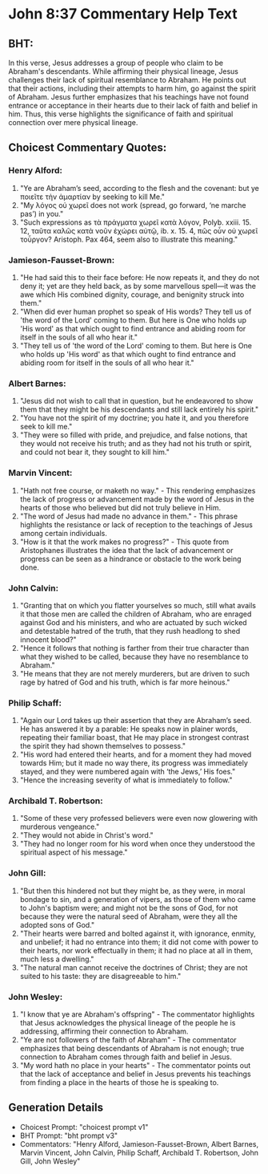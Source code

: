 # John 8:37 Commentary Help Text

## BHT:
In this verse, Jesus addresses a group of people who claim to be Abraham's descendants. While affirming their physical lineage, Jesus challenges their lack of spiritual resemblance to Abraham. He points out that their actions, including their attempts to harm him, go against the spirit of Abraham. Jesus further emphasizes that his teachings have not found entrance or acceptance in their hearts due to their lack of faith and belief in him. Thus, this verse highlights the significance of faith and spiritual connection over mere physical lineage.

## Choicest Commentary Quotes:
### Henry Alford:
1. "Ye are Abraham’s seed, according to the flesh and the covenant: but ye ποιεῖτε τὴν ἁμαρτίαν by seeking to kill Me." 
2. "My λόγος οὐ χωρεῖ does not work (spread, go forward, ‘ne marche pas’) in you." 
3. "Such expressions as τὰ πράγματα χωρεῖ κατὰ λόγον, Polyb. xxiii. 15. 12, ταῦτα καλῶς κατὰ νοῦν ἐχώρει αὐτῷ, ib. x. 15. 4, πῶς οὖν οὐ χωρεῖ τοὖργον? Aristoph. Pax 464, seem also to illustrate this meaning."

### Jamieson-Fausset-Brown:
1. "He had said this to their face before: He now repeats it, and they do not deny it; yet are they held back, as by some marvellous spell—it was the awe which His combined dignity, courage, and benignity struck into them."
2. "When did ever human prophet so speak of His words? They tell us of 'the word of the Lord' coming to them. But here is One who holds up 'His word' as that which ought to find entrance and abiding room for itself in the souls of all who hear it."
3. "They tell us of 'the word of the Lord' coming to them. But here is One who holds up 'His word' as that which ought to find entrance and abiding room for itself in the souls of all who hear it."

### Albert Barnes:
1. "Jesus did not wish to call that in question, but he endeavored to show them that they might be his descendants and still lack entirely his spirit."
2. "You have not the spirit of my doctrine; you hate it, and you therefore seek to kill me."
3. "They were so filled with pride, and prejudice, and false notions, that they would not receive his truth; and as they had not his truth or spirit, and could not bear it, they sought to kill him."

### Marvin Vincent:
1. "Hath not free course, or maketh no way." - This rendering emphasizes the lack of progress or advancement made by the word of Jesus in the hearts of those who believed but did not truly believe in Him.
2. "The word of Jesus had made no advance in them." - This phrase highlights the resistance or lack of reception to the teachings of Jesus among certain individuals.
3. "How is it that the work makes no progress?" - This quote from Aristophanes illustrates the idea that the lack of advancement or progress can be seen as a hindrance or obstacle to the work being done.

### John Calvin:
1. "Granting that on which you flatter yourselves so much, still what avails it that those men are called the children of Abraham, who are enraged against God and his ministers, and who are actuated by such wicked and detestable hatred of the truth, that they rush headlong to shed innocent blood?"
2. "Hence it follows that nothing is farther from their true character than what they wished to be called, because they have no resemblance to Abraham."
3. "He means that they are not merely murderers, but are driven to such rage by hatred of God and his truth, which is far more heinous."

### Philip Schaff:
1. "Again our Lord takes up their assertion that they are Abraham’s seed. He has answered it by a parable: He speaks now in plainer words, repeating their familiar boast, that He may place in strongest contrast the spirit they had shown themselves to possess."
2. "His word had entered their hearts, and for a moment they had moved towards Him; but it made no way there, its progress was immediately stayed, and they were numbered again with ‘the Jews,’ His foes."
3. "Hence the increasing severity of what is immediately to follow."

### Archibald T. Robertson:
1. "Some of these very professed believers were even now glowering with murderous vengeance."
2. "They would not abide in Christ's word."
3. "They had no longer room for his word when once they understood the spiritual aspect of his message."

### John Gill:
1. "But then this hindered not but they might be, as they were, in moral bondage to sin, and a generation of vipers, as those of them who came to John's baptism were; and might not be the sons of God, for not because they were the natural seed of Abraham, were they all the adopted sons of God."
2. "Their hearts were barred and bolted against it, with ignorance, enmity, and unbelief; it had no entrance into them; it did not come with power to their hearts, nor work effectually in them; it had no place at all in them, much less a dwelling."
3. "The natural man cannot receive the doctrines of Christ; they are not suited to his taste: they are disagreeable to him."

### John Wesley:
1. "I know that ye are Abraham's offspring" - The commentator highlights that Jesus acknowledges the physical lineage of the people he is addressing, affirming their connection to Abraham.
2. "Ye are not followers of the faith of Abraham" - The commentator emphasizes that being descendants of Abraham is not enough; true connection to Abraham comes through faith and belief in Jesus.
3. "My word hath no place in your hearts" - The commentator points out that the lack of acceptance and belief in Jesus prevents his teachings from finding a place in the hearts of those he is speaking to.


## Generation Details
- Choicest Prompt: "choicest prompt v1"
- BHT Prompt: "bht prompt v3"
- Commentators: "Henry Alford, Jamieson-Fausset-Brown, Albert Barnes, Marvin Vincent, John Calvin, Philip Schaff, Archibald T. Robertson, John Gill, John Wesley"
